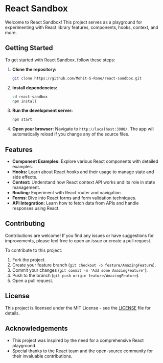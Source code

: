 # React Sandbox

Welcome to React Sandbox! This project serves as a playground for experimenting with React library features, components, hooks, context, and more.

## Getting Started

To get started with React Sandbox, follow these steps:

1. **Clone the repository:**
   ```bash
   git clone https://github.com/Mohit-S-Rane/react-sandbox.git
   ```

2. **Install dependencies:**
   ```bash
   cd react-sandbox
   npm install
   ```

3. **Run the development server:**
   ```bash
   npm start
   ```

4. **Open your browser:**
   Navigate to `http://localhost:3000/`. The app will automatically reload if you change any of the source files.

## Features

- **Component Examples:** Explore various React components with detailed examples.
- **Hooks:** Learn about React hooks and their usage to manage state and side effects.
- **Context:** Understand how React context API works and its role in state management.
- **Routing:** Experiment with React router and navigation.
- **Forms:** Dive into React forms and form validation techniques.
- **API Integration:** Learn how to fetch data from APIs and handle responses using React.

## Contributing

Contributions are welcome! If you find any issues or have suggestions for improvements, please feel free to open an issue or create a pull request.

To contribute to this project:

1. Fork the project.
2. Create your feature branch (`git checkout -b feature/AmazingFeature`).
3. Commit your changes (`git commit -m 'Add some AmazingFeature'`).
4. Push to the branch (`git push origin feature/AmazingFeature`).
5. Open a pull request.

## License

This project is licensed under the MIT License - see the [LICENSE](LICENSE) file for details.

## Acknowledgements

- This project was inspired by the need for a comprehensive React playground.
- Special thanks to the React team and the open-source community for their invaluable contributions.

